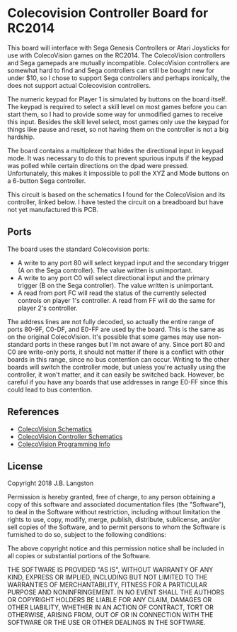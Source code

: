 # Colecovision Controller Board for RC2014

This board will interface with Sega Genesis Controllers or Atari Joysticks for use with ColecoVision games on the RC2014. The ColecoVision controllers and Sega gamepads are mutually incompatible.  ColecoVision controllers are somewhat hard to find and Sega controllers can still be bought new for under $10, so I chose to support Sega controllers and perhaps ironically, the does not support actual Colecovision controllers.  

The numeric keypad for Player 1 is simulated by buttons on the board itself.  The keypad is required to select a skill level on most games before you can start them, so I had to provide some way for unmodified games to receive this input.  Besides the skill level select, most games only use the keypad for things like pause and reset, so not having them on the controller is not a big hardship. 

The board contains a multiplexer that hides the directional input in keypad mode. It was necessary to do this to prevent spurious inputs if the keypad was polled while certain directions on the dpad were pressed.  Unfortunately, this makes it impossible to poll the XYZ and Mode buttons on a 6-button Sega controller.  

This circuit is based on the schematics I found for the ColecoVision and its controller, linked below.  I have tested the circuit on a breadboard but have not yet manufactured this PCB.

## Ports

The board uses the standard Colecovision ports:

- A write to any port 80 will select keypad input and the secondary trigger (A on the Sega controller). The value written is unimportant.
- A write to any port C0 will select directional input and the primary trigger (B on the Sega controller). The value written is unimportant.
- A read from port FC will read the status of the currently selected controls on player 1's controller.  A read from FF will do the same for player 2's controller.

The address lines are not fully decoded, so actually the entire range of ports 80-9F, C0-DF, and E0-FF are used by the board.  This is the same as on the original ColecoVision. It's possible that some games may use non-standard ports in these ranges but I'm not aware of any.  Since port 80 and C0 are write-only ports, it should not matter if there is a conflict with other boards in this range, since no bus contention can occur.  Writing to the other boards will switch the controller mode, but unless you're actually using the controller, it won't matter, and it can easily be switched back.  However, be careful if you have any boards that use addresses in range E0-FF since this could lead to bus contention.

## References

- [ColecoVision Schematics](http://www.atarihq.com/danb/files/colecovision.pdf)
- [ColecoVision Controller Schematics](http://www.chromesphere.net/coleco/Documents/ColecoController.pdf)
- [ColecoVision Programming Info](http://www.atarihq.com/danb/files/CV-Tech.txt)

## License

Copyright 2018 J.B. Langston

Permission is hereby granted, free of charge, to any person obtaining a copy of this software and associated documentation files (the "Software"), to deal in the Software without restriction, including without limitation the rights to use, copy, modify, merge, publish, distribute, sublicense, and/or sell copies of the Software, and to permit persons to whom the Software is furnished to do so, subject to the following conditions:

The above copyright notice and this permission notice shall be included in all copies or substantial portions of the Software.

THE SOFTWARE IS PROVIDED "AS IS", WITHOUT WARRANTY OF ANY KIND, EXPRESS OR IMPLIED, INCLUDING BUT NOT LIMITED TO THE WARRANTIES OF MERCHANTABILITY, FITNESS FOR A PARTICULAR PURPOSE AND NONINFRINGEMENT. IN NO EVENT SHALL THE AUTHORS OR COPYRIGHT HOLDERS BE LIABLE FOR ANY CLAIM, DAMAGES OR OTHER LIABILITY, WHETHER IN AN ACTION OF CONTRACT, TORT OR OTHERWISE, ARISING FROM, OUT OF OR IN CONNECTION WITH THE SOFTWARE OR THE USE OR OTHER DEALINGS IN THE SOFTWARE.
